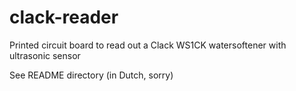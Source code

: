 # clack-reader
Printed circuit board to read out a Clack WS1CK watersoftener with ultrasonic sensor

See README directory
(in Dutch, sorry)
